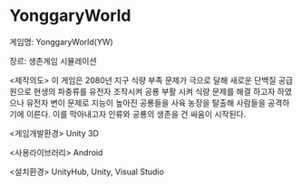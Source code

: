 # YonggaryWorld

게임명: YonggaryWorld(YW)

장르: 생존게임 시뮬레이션

<제작의도>
이 게임은 2080년 지구 식량 부족 문제가 극으로 달해 새로운 단백질 공급원으로 현생의 파충류를 유전자 조작시켜 공룡 부활 시켜 식량 문제를 해결 하고자 하였으나 유전자 변이 문제로 지능이 높아진 공룡들을 사육 농장을 탈출해 사람들을 공격하기에 이른다. 이를 막아내고자 인류와 공룡의 생존을 건 싸움이 시작된다.

<게임개발환경>
Unity 3D

<사용라이브러리> 
Android

<설치환경>
UnityHub, Unity, Visual Studio
